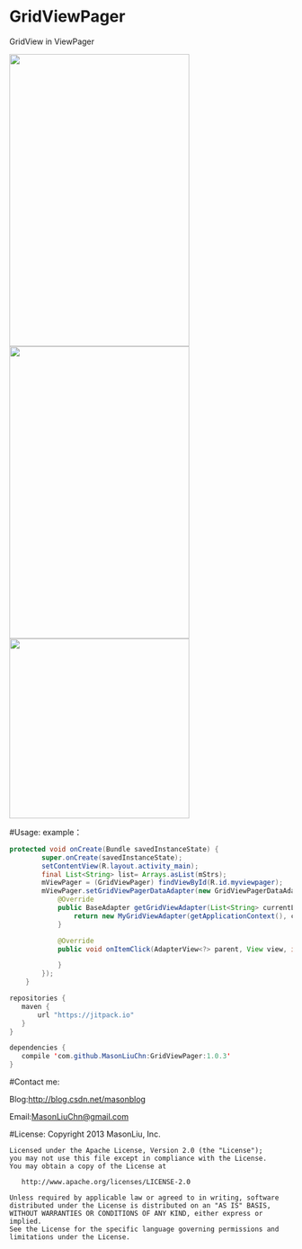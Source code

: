 # GridViewPager

GridView in ViewPager

<img src="https://github.com/MasonLiuChn/GridViewPager/raw/master/example/doc/1.png"  width="320" height="520"/>
<img src="https://github.com/MasonLiuChn/GridViewPager/raw/master/example/doc/2.png"  width="320" height="520"/>
<img src="https://github.com/MasonLiuChn/GridViewPager/raw/master/example/doc/3.png"  width="320"/>

#Usage: 
example：
```java
protected void onCreate(Bundle savedInstanceState) {
        super.onCreate(savedInstanceState);
        setContentView(R.layout.activity_main);
        final List<String> list= Arrays.asList(mStrs);
        mViewPager = (GridViewPager) findViewById(R.id.myviewpager);
        mViewPager.setGridViewPagerDataAdapter(new GridViewPagerDataAdapter<String>(list, 2, 4) {
            @Override
            public BaseAdapter getGridViewAdapter(List<String> currentList,int pageIndex) {
                return new MyGridViewAdapter(getApplicationContext(), currentList);
            }

            @Override
            public void onItemClick(AdapterView<?> parent, View view, int position, long id, int pageIndex) {

            }
        });
    }
 ```   
 ```java
repositories {
    maven {
        url "https://jitpack.io"
    }
}

dependencies {
    compile 'com.github.MasonLiuChn:GridViewPager:1.0.3'
}
```

#Contact me:

Blog:http://blog.csdn.net/masonblog

Email:MasonLiuChn@gmail.com

#License:
    Copyright 2013 MasonLiu, Inc.

    Licensed under the Apache License, Version 2.0 (the "License");
    you may not use this file except in compliance with the License.
    You may obtain a copy of the License at

       http://www.apache.org/licenses/LICENSE-2.0

    Unless required by applicable law or agreed to in writing, software
    distributed under the License is distributed on an "AS IS" BASIS,
    WITHOUT WARRANTIES OR CONDITIONS OF ANY KIND, either express or implied.
    See the License for the specific language governing permissions and
    limitations under the License.



